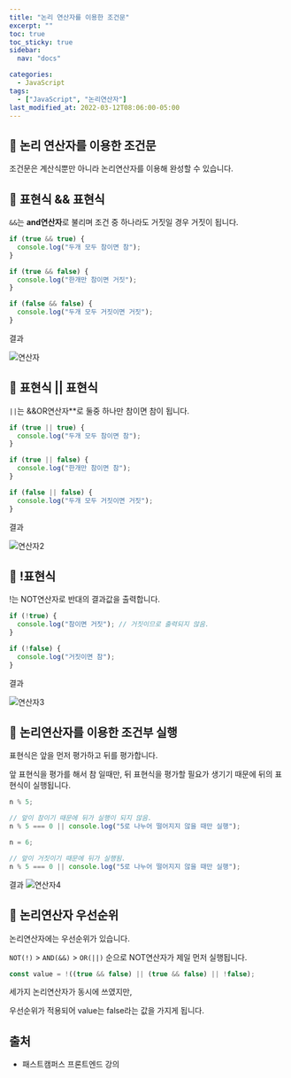 ```yaml
---
title: "논리 연산자를 이용한 조건문"
excerpt: ""
toc: true
toc_sticky: true
sidebar:
  nav: "docs"

categories:
  - JavaScript
tags:
  - ["JavaScript", "논리연산자"]
last_modified_at: 2022-03-12T08:06:00-05:00
---
```


## 📄 논리 연산자를 이용한 조건문

조건문은 계산식뿐만 아니라 논리연산자를 이용해 완성할 수 있습니다.

## 📄 표현식 && 표현식

`&&`는 **and연산자**로 불리며 조건 중 하나라도 거짓일 경우 거짓이 됩니다.

```js
if (true && true) {
  console.log("두개 모두 참이면 참");
}

if (true && false) {
  console.log("한개만 참이면 거짓");
}

if (false && false) {
  console.log("두개 모두 거짓이면 거짓");
}
```

결과

![연산자](https://user-images.githubusercontent.com/56298540/181880486-d09bc950-b56a-4dfc-8dde-80f078ecabb3.PNG)

## 📄 표현식 || 표현식

`||`는 &&OR연산자\*\*로 둘중 하나만 참이면 참이 됩니다.

```js
if (true || true) {
  console.log("두개 모두 참이면 참");
}

if (true || false) {
  console.log("한개만 참이면 참");
}

if (false || false) {
  console.log("두개 모두 거짓이면 거짓");
}
```

결과

![연산자2](https://user-images.githubusercontent.com/56298540/181880683-33cd5dcc-69d0-4bb1-8dc8-8988ec1b8e03.PNG)

## 📄 !표현식

!는 NOT연산자로 반대의 결과값을 출력합니다.

```js
if (!true) {
  console.log("참이면 거짓"); // 거짓이므로 출력되지 않음.
}

if (!false) {
  console.log("거짓이면 참");
}
```

결과

![연산자3](https://user-images.githubusercontent.com/56298540/181880944-f9897594-d45f-4c30-a231-9c430f06f041.PNG)

## 📄 논리연산자를 이용한 조건부 실행

표현식은 앞을 먼저 평가하고 뒤를 평가합니다.

앞 표현식을 평가를 해서 참 일때만, 뒤 표현식을 평가할 필요가 생기기 때문에 뒤의 표현식이 실행됩니다.

```js
n % 5;

// 앞이 참이기 때문에 뒤가 실행이 되지 않음.
n % 5 === 0 || console.log("5로 나누어 떨어지지 않을 때만 실행");

n = 6;

// 앞이 거짓이기 때문에 뒤가 실행됨.
n % 5 === 0 || console.log("5로 나누어 떨어지지 않을 때만 실행");
```

결과
![연산자4](https://user-images.githubusercontent.com/56298540/181882917-35b9afda-a77f-43b7-ac2d-7f7cd389946d.PNG)

## 📄 논리연산자 우선순위

논리연산자에는 우선순위가 있습니다.

`NOT(!)` > `AND(&&)` > `OR(||)` 순으로 NOT연산자가 제일 먼저 실행됩니다.

```js
const value = !((true && false) || (true && false) || !false);
```

세가지 논리연산자가 동시에 쓰였지만,

우선순위가 적용되어 value는 false라는 값을 가지게 됩니다.

## 출처

- 패스트캠퍼스 프론트엔드 강의
